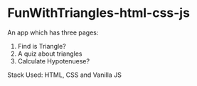 # FunWithTriangles-html-css-js
An app which has three pages:
1. Find is Triangle?
2. A quiz about triangles
3. Calculate Hypotenuese?

Stack Used:
HTML, CSS and Vanilla JS
